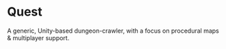 # Quest

A generic, Unity-based dungeon-crawler, with a focus on procedural maps & multiplayer support.
